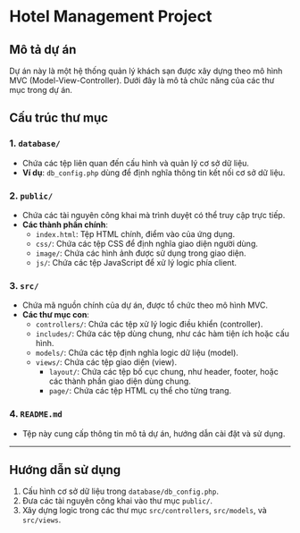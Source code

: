 # Hotel Management Project

## Mô tả dự án
Dự án này là một hệ thống quản lý khách sạn được xây dựng theo mô hình MVC (Model-View-Controller). Dưới đây là mô tả chức năng của các thư mục trong dự án.

## Cấu trúc thư mục

### 1. `database/`
- Chứa các tệp liên quan đến cấu hình và quản lý cơ sở dữ liệu.
- **Ví dụ**: `db_config.php` dùng để định nghĩa thông tin kết nối cơ sở dữ liệu.

### 2. `public/`
- Chứa các tài nguyên công khai mà trình duyệt có thể truy cập trực tiếp.
- **Các thành phần chính**:
  - `index.html`: Tệp HTML chính, điểm vào của ứng dụng.
  - `css/`: Chứa các tệp CSS để định nghĩa giao diện người dùng.
  - `image/`: Chứa các hình ảnh được sử dụng trong giao diện.
  - `js/`: Chứa các tệp JavaScript để xử lý logic phía client.

### 3. `src/`
- Chứa mã nguồn chính của dự án, được tổ chức theo mô hình MVC.
- **Các thư mục con**:
  - `controllers/`: Chứa các tệp xử lý logic điều khiển (controller).
  - `includes/`: Chứa các tệp dùng chung, như các hàm tiện ích hoặc cấu hình.
  - `models/`: Chứa các tệp định nghĩa logic dữ liệu (model).
  - `views/`: Chứa các tệp giao diện (view).
    - `layout/`: Chứa các tệp bố cục chung, như header, footer, hoặc các thành phần giao diện dùng chung.
    - `page/`: Chứa các tệp HTML cụ thể cho từng trang.

### 4. `README.md`
- Tệp này cung cấp thông tin mô tả dự án, hướng dẫn cài đặt và sử dụng.

---

## Hướng dẫn sử dụng
1. Cấu hình cơ sở dữ liệu trong `database/db_config.php`.
2. Đưa các tài nguyên công khai vào thư mục `public/`.
3. Xây dựng logic trong các thư mục `src/controllers`, `src/models`, và `src/views`.